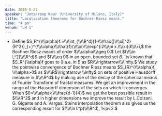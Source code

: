 ```yaml
---
date: 2015-8-21
speaker: "Jotsaroop Kaur (University of Milano, Italy)"
title: "Localisation theorems for Bochner-Riesz means."
time: "4 pm" 
venue: "LH 1"
---
```

- Define $S_R^{\\\\alpha}f:=\\\\int_{\\\\R^d}(1-\\\\frac{|\\\\xi|^2}{R^2})_{+}^{\\\\alpha}\\\\hat{f}(\\\\xi)\\\\exp^{i2\\\\pi x.\\\\xi}d\\\\xi,$ the Bochner Riesz means of order $\\\\alpha\\\\geq 0.$ Let $f\\\\in L^2(\\\\R^d)$ and $f\\\\eq 0$ in an open, bounded set $B.$ Its known that $S_R^{\\\\alpha}f goes to 0 a.e. in $B$ as $R\\\\rightarrow\\\\infty.$ We study the pointwise convergence of Bochner Riesz means $S_{R}^{\\\\alpha}f, \\\\alpha>0$ as $\\\\R$\\\\rightarrow \\\\infty$ on sets of positive Hausdorff measure in $\\\\R^d$ by making use of the decay of the spherical means of Fourier Transform of fractal measures. We get an improvement in the range of the Hausdorff dimension of the sets on which it converges. When $0<\\\\alpha<\\\\frac{d-1}{4}$ we get the best possible result in $\\\\R^2$ and in higher dimensions we improve the result by L.Colzani, G. Gigante and A. Vargas. Steins interpolation theorem also gives us the corresponding result for $f\\\\in L^p(\\\\R^d), 1<p<2.$
